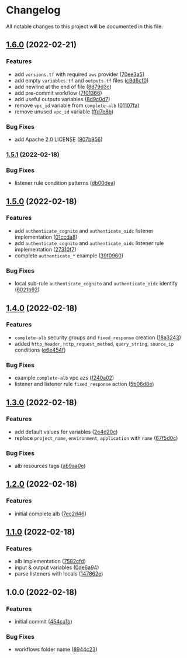 # Changelog

All notable changes to this project will be documented in this file.

## [1.6.0](https://github.com/edelwud/terrafrom-aws-alb/compare/v1.5.1...v1.6.0) (2022-02-21)


### Features

* add `versions.tf` with required `aws` provider ([70ee3a5](https://github.com/edelwud/terrafrom-aws-alb/commit/70ee3a58f6aff049de149867a920a72eff71e6f5))
* add empty `variables.tf` and `outputs.tf` files ([c9d6cf0](https://github.com/edelwud/terrafrom-aws-alb/commit/c9d6cf0c4173e485844663ba1aa2c1f84435f91e))
* add newline at the end of file ([8d79d3c](https://github.com/edelwud/terrafrom-aws-alb/commit/8d79d3c92977ad6e8b37bdac22ef6726ca310057))
* add pre-commit workflow ([7f01366](https://github.com/edelwud/terrafrom-aws-alb/commit/7f01366cb3d90e094d70e0fccc360da835196a31))
* add useful outputs variables ([8d9c0d7](https://github.com/edelwud/terrafrom-aws-alb/commit/8d9c0d7d441fa556fd92479f657bd59483abea7a))
* remove `vpc_id` variable from `complete-alb` ([01107fa](https://github.com/edelwud/terrafrom-aws-alb/commit/01107fa3b13a0d8ceec9dffdf6ff271c814c55c5))
* remove unused `vpc_id` variable ([ffd7e8b](https://github.com/edelwud/terrafrom-aws-alb/commit/ffd7e8bc37f1f88bf30cf745d6862566dd6210ef))


### Bug Fixes

* add Apache 2.0 LICENSE ([807b956](https://github.com/edelwud/terrafrom-aws-alb/commit/807b9564619f659301f5bdf0948df8f0a3d0e70a))

### [1.5.1](https://github.com/edelwud/terrafrom-aws-alb/compare/v1.5.0...v1.5.1) (2022-02-18)


### Bug Fixes

* listener rule condition patterns ([db00dea](https://github.com/edelwud/terrafrom-aws-alb/commit/db00dea3af30f848ab1a2fb68b8dcb9b1e5846e6))

## [1.5.0](https://github.com/edelwud/terrafrom-aws-alb/compare/v1.4.0...v1.5.0) (2022-02-18)


### Features

* add `authenticate_cognito` and `authenticate_oidc` listener implementation ([01ccda8](https://github.com/edelwud/terrafrom-aws-alb/commit/01ccda8a72b9791e790cad734d4dc42504952630))
* add `authenticate_cognito` and `authenticate_oidc` listener rule implementation ([27310f7](https://github.com/edelwud/terrafrom-aws-alb/commit/27310f75415f22f9e4b4260c8b7935beb244ef5f))
* complete `authenticate_*` example ([39f0960](https://github.com/edelwud/terrafrom-aws-alb/commit/39f0960edafc38a42d7e671c46aadd942a9ad71c))


### Bug Fixes

* local sub-rule `authenticate_cognito` and `authenticate_oidc` identify ([6021b92](https://github.com/edelwud/terrafrom-aws-alb/commit/6021b92016578e073a8755ba7902ef9c8f1854f8))

## [1.4.0](https://github.com/edelwud/terrafrom-aws-alb/compare/v1.3.0...v1.4.0) (2022-02-18)


### Features

* `complete-alb` security groups and `fixed_response` creation ([18a3243](https://github.com/edelwud/terrafrom-aws-alb/commit/18a32433cdf817f91d2f9d4a1cc57e6c0bc1da1c))
* added `http_header`, `http_request_method`, `query_string`, `source_ip` conditions ([e6e454f](https://github.com/edelwud/terrafrom-aws-alb/commit/e6e454fc79c09e93ae17288837fff1d6b8538b84))


### Bug Fixes

* example `complete-alb` vpc azs ([f240a02](https://github.com/edelwud/terrafrom-aws-alb/commit/f240a02671a8f6b24457cde7797d759ec4d08e92))
* listener and listener rule `fixed_response` action ([5b06d8e](https://github.com/edelwud/terrafrom-aws-alb/commit/5b06d8e720ec21019106d68dd1117ff1c59d29c1))

## [1.3.0](https://github.com/edelwud/terrafrom-aws-alb/compare/v1.2.0...v1.3.0) (2022-02-18)


### Features

* add default values for variables ([2e4d20c](https://github.com/edelwud/terrafrom-aws-alb/commit/2e4d20c4750fe23e5bab11dd785073d2aef17956))
* replace `project_name`, `environment`, `application` with `name` ([67f5d0c](https://github.com/edelwud/terrafrom-aws-alb/commit/67f5d0c47b02a1977508abac45db5deb79d7cdda))


### Bug Fixes

* alb resources tags ([ab9aa0e](https://github.com/edelwud/terrafrom-aws-alb/commit/ab9aa0e8977c127beb0c587397cbc14a27521e2d))

## [1.2.0](https://github.com/edelwud/terrafrom-aws-alb/compare/v1.1.0...v1.2.0) (2022-02-18)


### Features

* initial complete alb ([7ec2d46](https://github.com/edelwud/terrafrom-aws-alb/commit/7ec2d46f239b9fd534580d5a8fa53ff9e8f05e99))

## [1.1.0](https://github.com/edelwud/terrafrom-aws-alb/compare/v1.0.0...v1.1.0) (2022-02-18)


### Features

* alb implementation ([7582cfd](https://github.com/edelwud/terrafrom-aws-alb/commit/7582cfd452cfca9a850a666deb8458ac12ed509e))
* input & output variables ([0de6a94](https://github.com/edelwud/terrafrom-aws-alb/commit/0de6a9400b5c72573cc6eb24cf2f236634fcad1a))
* parse listeners with locals ([147862e](https://github.com/edelwud/terrafrom-aws-alb/commit/147862ed371d9dc21cbf9c29dacf1e599162bdd1))

## 1.0.0 (2022-02-18)


### Features

* initial commit ([454ca1b](https://github.com/edelwud/terrafrom-aws-alb/commit/454ca1b702fb81cc4f31d3581415a1d61f144f73))


### Bug Fixes

* workflows folder name ([8944c23](https://github.com/edelwud/terrafrom-aws-alb/commit/8944c23738e94d0b085fb7151193fd76282e85f6))
